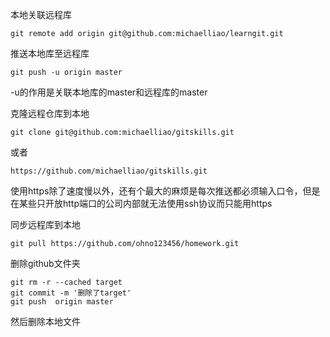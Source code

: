 本地关联远程库
```
git remote add origin git@github.com:michaelliao/learngit.git
```

推送本地库至远程库
```
git push -u origin master
```
-u的作用是关联本地库的master和远程库的master

克隆远程仓库到本地
```
git clone git@github.com:michaelliao/gitskills.git
```
或者
```
https://github.com/michaelliao/gitskills.git
```

使用https除了速度慢以外，还有个最大的麻烦是每次推送都必须输入口令，但是在某些只开放http端口的公司内部就无法使用ssh协议而只能用https

同步远程库到本地
```
git pull https://github.com/ohno123456/homework.git
```
删除github文件夹
```
git rm -r --cached target 
git commit -m '删除了target'
git push  origin master 
```
然后删除本地文件
